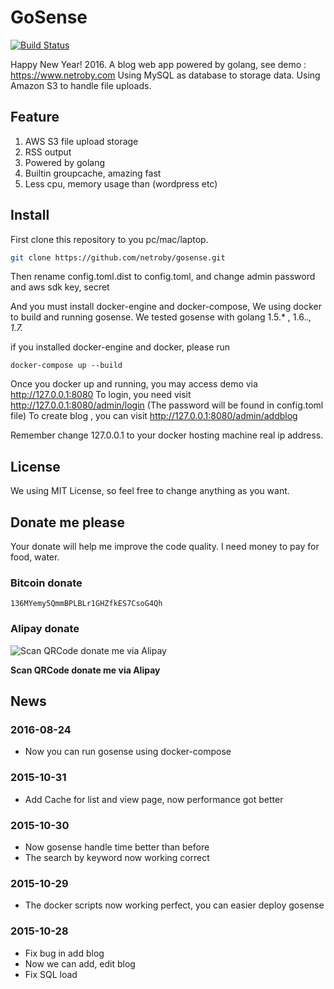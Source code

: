 # GoSense

[![Build Status](https://travis-ci.org/netroby/gosense.svg?branch=master)](https://travis-ci.org/netroby/gosense)

Happy New Year! 2016.
A blog web app powered by golang, see demo : https://www.netroby.com
Using MySQL as database to storage data. Using Amazon S3 to handle file uploads.

## Feature


1. AWS S3 file upload storage
2. RSS output
3. Powered by golang
4. Builtin groupcache, amazing fast
5. Less cpu, memory usage than (wordpress etc)

## Install


First clone this repository to you pc/mac/laptop.

```bash
git clone https://github.com/netroby/gosense.git
```
Then rename config.toml.dist to config.toml, and change admin password and aws sdk key, secret

And you must install docker-engine and docker-compose, We using docker to build and running gosense.
We tested gosense with golang 1.5.* , 1.6.*., 1.7.*

if you installed docker-engine  and docker, please run 

```
docker-compose up --build
```

Once you docker up and running, you may access demo via http://127.0.0.1:8080
To login, you need visit http://127.0.0.1:8080/admin/login  (The password will be found in config.toml file)
To create blog , you can visit http://127.0.0.1:8080/admin/addblog

Remember change 127.0.0.1 to your docker hosting machine real ip address.


## License

We using MIT License, so feel free to change anything as you want.

## Donate me please

Your donate will help me improve the code quality. I need money to pay for food, water.

### Bitcoin donate

```
136MYemy5QmmBPLBLr1GHZfkES7CsoG4Qh
```
### Alipay donate
![Scan QRCode donate me via Alipay](https://www.netroby.com/assets/images/alipayme.jpg)

**Scan QRCode donate me via Alipay**


## News

### 2016-08-24

* Now you can run gosense using docker-compose

### 2015-10-31

* Add Cache for list and view page, now performance got better

### 2015-10-30

* Now gosense handle time better than before
* The search by keyword now working correct

### 2015-10-29

* The docker scripts now working perfect, you can easier deploy gosense 

### 2015-10-28

* Fix bug in add blog
* Now we can add, edit blog
* Fix SQL load



